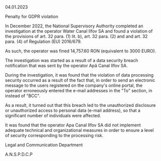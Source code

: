 04.01.2023

Penalty for GDPR violation

In December 2022, the National Supervisory Authority completed an investigation at the operator Water Canal Ilfov SA and found a violation of the provisions of art. 32 para. (1) lit. b), art. 32 para. (2) and and art. 32 para. (4) of Regulation (EU) 2016/679.

As such, the operator was fined 14,757.60 RON (equivalent to 3000 EURO).

The investigation was started as a result of a data security breach notification that was sent by the operator Apă Canal Ilfov SA.

During the investigation, it was found that the violation of data processing security occurred as a result of the fact that, in order to send an electronic message to the users registered on the company's online portal, the operator erroneously entered the e-mail addresses in the "To" section, in instead of "BCC".

As a result, it turned out that this breach led to the unauthorized disclosure or unauthorized access to personal data (e-mail address), so that a significant number of individuals were affected.

It was found that the operator Apa Canal Ilfov SA did not implement adequate technical and organizational measures in order to ensure a level of security corresponding to the processing risk.

Legal and Communication Department

A.N.S.P.D.C.P
